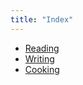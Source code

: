 ```yaml
---
title: "Index"
---
```


<ul class="index">

<li><a href="/r">Reading</a></li>
<li><a href="/w">Writing</a></li>
<li><a href="/c">Cooking</a></li>
</ul>
